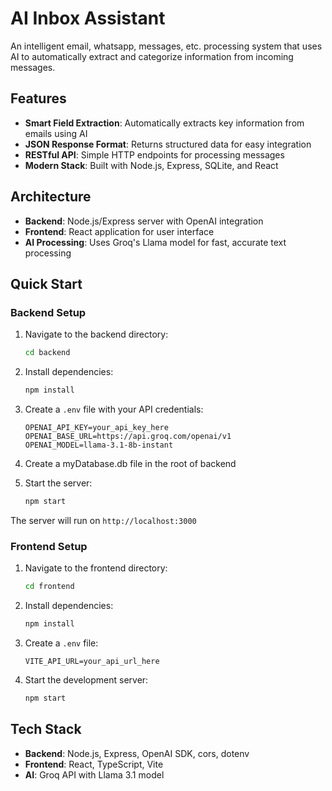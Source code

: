 # AI Inbox Assistant

An intelligent email, whatsapp, messages, etc. processing system that uses AI to automatically extract and categorize information from incoming messages.

## Features

- **Smart Field Extraction**: Automatically extracts key information from emails using AI
- **JSON Response Format**: Returns structured data for easy integration
- **RESTful API**: Simple HTTP endpoints for processing messages
- **Modern Stack**: Built with Node.js, Express, SQLite, and React

## Architecture

- **Backend**: Node.js/Express server with OpenAI integration
- **Frontend**: React application for user interface
- **AI Processing**: Uses Groq's Llama model for fast, accurate text processing

## Quick Start

### Backend Setup

1. Navigate to the backend directory:

   ```bash
   cd backend
   ```

2. Install dependencies:

   ```bash
   npm install
   ```

3. Create a `.env` file with your API credentials:

   ```
   OPENAI_API_KEY=your_api_key_here
   OPENAI_BASE_URL=https://api.groq.com/openai/v1
   OPENAI_MODEL=llama-3.1-8b-instant
   ```

4. Create a myDatabase.db file in the root of backend

5. Start the server:
   ```bash
   npm start
   ```

The server will run on `http://localhost:3000`

### Frontend Setup

1. Navigate to the frontend directory:

   ```bash
   cd frontend
   ```

2. Install dependencies:

   ```bash
   npm install
   ```

3. Create a `.env` file:

   ```
   VITE_API_URL=your_api_url_here
   ```

4. Start the development server:
   ```bash
   npm start
   ```

## Tech Stack

- **Backend**: Node.js, Express, OpenAI SDK, cors, dotenv
- **Frontend**: React, TypeScript, Vite
- **AI**: Groq API with Llama 3.1 model
